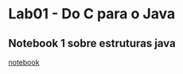 # Lab01 - Do C para o Java

## Notebook 1 sobre estruturas java

[notebook](Atividades-de-MC322/lab02/notebook/lab02-java-estruturas-ra248364.ipynb)
